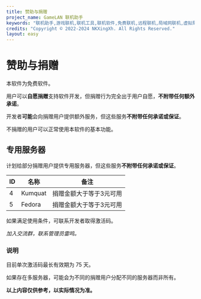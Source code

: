 ```yaml
---
title: 赞助与捐赠
project_name: GameLAN 联机助手
keywords: "联机助手,游戏联机,联机工具,联机软件,免费联机,远程联机,局域网联机,虚拟局域网,MC联机,GameLAN"
credits: "Copyright © 2022-2024 NKXingXh. All Rights Reserved."
layout: easy
---
```


# 赞助与捐赠

本软件为免费软件。

用户可以**自愿捐赠**支持软件开发，但捐赠行为完全出于用户自愿，**不附带任何额外承诺**。

开发者**可能**会向捐赠用户提供额外服务，但这些服务**不附带任何承诺或保证**。

不捐赠的用户可以正常使用本软件的基本功能。

## 专用服务器

计划给部分捐赠用户提供专用服务器，但这些服务**不附带任何承诺或保证**。

| ID | 名称 | 备注 |
|----|------|-----|
| 4 | Kumquat | 捐赠金额大于等于3元可用 |
| 5 | Fedora | 捐赠金额大于等于3元可用 |

如果满足使用条件，可联系开发者取得激活码。

*加入交流群，联系管理员雷鸣。*

### 说明

目前单次激活码最长有效期为 75 天。

如果存在多服务器，可能会为不同的捐赠用户分配不同的服务器而非所有。

**以上内容仅供参考，以实际情况为准。**
